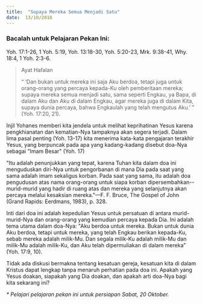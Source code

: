 ```yaml
---
title:  "Supaya Mereka Semua Menjadi Satu"
date:  13/10/2018
---
```


### Bacalah untuk Pelajaran Pekan Ini:
Yoh. 17:1-26, 1 Yoh. 5:19, Yoh. 13:18-30, Yoh. 5:20-23, Mrk. 9:38-41, Why. 18:4, 1 Yoh. 2:3-6.

> <p>Ayat Hafalan</p>
> “ ‘Dan bukan untuk mereka ini saja Aku berdoa, tetapi juga untuk orang-orang yang percaya kepada-Ku oleh pemberitaan mereka; supaya mereka semua menjadi satu, sama seperti Engkau, ya Bapa, di dalam Aku dan Aku di dalam Engkau, agar mereka juga di dalam Kita, supaya dunia percaya, bahwa Engkaulah yang telah mengutus Aku.’ ” (Yoh. 17:20, 21).

Injil Yohanes memberi kita jendela untuk melihat keprihatinan Yesus karena pengkhianatan dan kematian-Nya tampaknya akan segera terjadi. Dalam lima pasal penting (Yoh. 13-17) kita menerima kata-kata pengajaran terakhir  Yesus, yang berpuncak pada apa yang kadang-kadang disebut doa-Nya sebagai "Imam Besar" (Yoh. 17)

"Itu adalah penunjukkan yang tepat, karena Tuhan kita dalam doa ini menguduskan diri-Nya untuk pengorbanan di mana Dia pada saat yang sama adalah imam sekaligus korban. Pada saat yang sama, itu adalah doa pengudusan atas nama orang-orang untuk siapa korban dipersembahkan--murid-murid yang hadir di ruang atas dan mereka yang selanjutnya akan percaya melalui kesaksian mereka."—F. F. Bruce, The Gospel of John (Grand Rapids: Eerdmans, 1983), p. 328.

Inti dari doa ini adalah kepedulian Yesus untuk persatuan di antara murid-murid-Nya dan orang-orang yang kemudian percaya kepada Dia. Ini adalah tema utama dalam doa-Nya: "Aku berdoa untuk mereka. Bukan untuk dunia Aku berdoa, tetapi untuk mereka, yang telah Engkau berikan kepada-Ku, sebab mereka adalah milik-Mu. Dan segala milik-Ku adalah milik-Mu dan milik-Mu adalah milik-Ku, dan Aku telah dipermuliakan di dalam mereka” (Yoh. 17:9, 10).

Tidak ada diskusi bermakna tentang kesatuan gereja, kesatuan kita di dalam Kristus dapat lengkap tanpa menaruh perhatian pada doa ini. Apakah yang Yesus doakan, siapakah yang Dia doakan, dan apakah arti doa-Nya bagi kita sekarang ini?

_* Pelajari pelajaran pekan ini untuk persiapan Sabat, 20 Oktober._